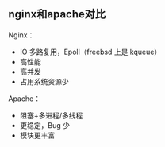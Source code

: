 

## nginx和apache对比

Nginx：

- IO 多路复用，Epoll（freebsd 上是 kqueue）
- 高性能
- 高并发
- 占用系统资源少


Apache：

- 阻塞+多进程/多线程
- 更稳定，Bug 少
- 模块更丰富

